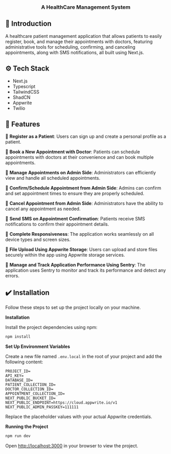 <div align="center">
  <h3 align="center">A HealthCare Management System</h3>
</div>

## <a name="introduction">💬 Introduction</a>

A healthcare patient management application that allows patients to easily register, book, and manage their appointments with doctors, featuring administrative tools for scheduling, confirming, and canceling appointments, along with SMS notifications, all built using Next.js.

## <a name="tech-stack">⚙️ Tech Stack</a>

- Next.js
- Typescript
- TailwindCSS
- ShadCN
- Appwrite
- Twilio

## <a name="features">🎨 Features</a>

🎯 **Register as a Patient**: Users can sign up and create a personal profile as a patient.

🎯 **Book a New Appointment with Doctor**: Patients can schedule appointments with doctors at their convenience and can book multiple appointments.

🎯 **Manage Appointments on Admin Side**: Administrators can efficiently view and handle all scheduled appointments.

🎯 **Confirm/Schedule Appointment from Admin Side**: Admins can confirm and set appointment times to ensure they are properly scheduled.

🎯 **Cancel Appointment from Admin Side**: Administrators have the ability to cancel any appointment as needed.

🎯 **Send SMS on Appointment Confirmation**: Patients receive SMS notifications to confirm their appointment details.

🎯 **Complete Responsiveness**: The application works seamlessly on all device types and screen sizes.

🎯 **File Upload Using Appwrite Storage**: Users can upload and store files securely within the app using Appwrite storage services.

🎯 **Manage and Track Application Performance Using Sentry**: The application uses Sentry to monitor and track its performance and detect any errors.

## <a name="quick-start">✔️ Installation</a>

Follow these steps to set up the project locally on your machine.

**Installation**

Install the project dependencies using npm:

```bash
npm install
```

**Set Up Environment Variables**

Create a new file named `.env.local` in the root of your project and add the following content:

```env
PROJECT_ID=
API_KEY=
DATABASE_ID=
PATIENT_COLLECTION_ID=
DOCTOR_COLLECTION_ID=
APPOINTMENT_COLLECTION_ID=
NEXT_PUBLIC_BUCKET_ID=
NEXT_PUBLIC_ENDPOINT=https://cloud.appwrite.io/v1
NEXT_PUBLIC_ADMIN_PASSKEY=111111
```

Replace the placeholder values with your actual Appwrite credentials.

**Running the Project**

```bash
npm run dev
```

Open [http://localhost:3000](http://localhost:3000) in your browser to view the project.
